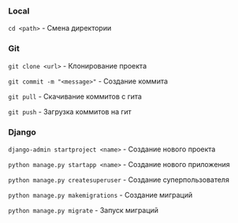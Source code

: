 ### Local
`cd <path>` - Смена директории 

### Git
`git clone <url>` - Клонирование проекта

`git commit -m "<message>"` - Создание коммита

`git pull` - Скачивание коммитов с гита 

`git push` - Загрузка коммитов на гит

### Django
`django-admin startproject <name>` - Создание нового проекта

`python manage.py startapp <name>` - Создание нового приложения

`python manage.py createsuperuser` - Создание суперпользователя

`python manage.py makemigrations` - Создание миграций

`python manage.py migrate` - Запуск миграций
